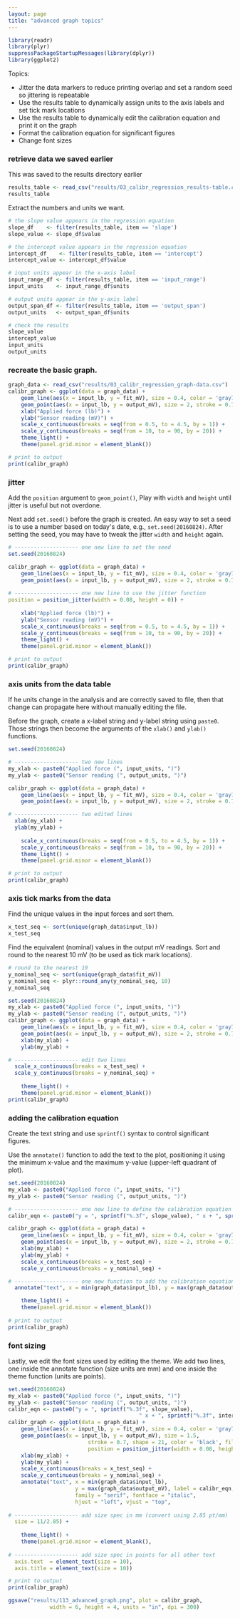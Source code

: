 ```yaml
---
layout: page
title: "advanced graph topics"
---
```





```r
library(readr)
library(plyr)
suppressPackageStartupMessages(library(dplyr))
library(ggplot2)
```

Topics: 

- Jitter the data markers to reduce printing overlap and set a random seed so jittering is repeatable 
- Use the results table to dynamically assign units to the axis labels and set  tick mark locations
- Use the results table to dynamically edit the calibration equation and print it on the graph
- Format the calibration equation for significant figures
- Change font sizes

### retrieve data we saved earlier

This was saved to the results directory earlier


```r
results_table <- read_csv("results/03_calibr_regression_results-table.csv")
results_table
```

Extract the numbers and units we want. 


```r
# the slope value appears in the regression equation
slope_df    <- filter(results_table, item == 'slope')
slope_value <- slope_df$value

# the intercept value appears in the regression equation
intercept_df    <- filter(results_table, item == 'intercept')
intercept_value <- intercept_df$value

# input units appear in the x-axis label
input_range_df <- filter(results_table, item == 'input_range')
input_units    <- input_range_df$units

# output units appear in the y-axis label
output_span_df <- filter(results_table, item == 'output_span')
output_units   <- output_span_df$units

# check the results
slope_value
intercept_value
input_units
output_units
```


### recreate the basic graph. 


```r
graph_data <- read_csv("results/03_calibr_regression_graph-data.csv")
calibr_graph <- ggplot(data = graph_data) +
	geom_line(aes(x = input_lb, y = fit_mV), size = 0.4, color = 'gray70') + 
	geom_point(aes(x = input_lb, y = output_mV), size = 2, stroke = 0.7, shape = 21, color = 'black', fill= 'gray70') + 
	xlab("Applied force (lb)") + 
	ylab("Sensor reading (mV)") +
	scale_x_continuous(breaks = seq(from = 0.5, to = 4.5, by = 1)) +
	scale_y_continuous(breaks = seq(from = 10, to = 90, by = 20)) +
	theme_light() +
	theme(panel.grid.minor = element_blank())

# print to output	
print(calibr_graph)
```

### jitter

Add the `position` argument to `geom_point()`, Play with `width` and `height` until jitter is useful but not overdone. 

Next add `set.seed()` before the graph is created. An easy way to set a seed is to use a number based on today's date, e.g., `set.seed(20160824)`. After setting the seed, you may have to tweak the jitter `width` and `height` again. 


```r
# -------------------- one new line to set the seed
set.seed(20160824)

calibr_graph <- ggplot(data = graph_data) +
	geom_line(aes(x = input_lb, y = fit_mV), size = 0.4, color = 'gray70') + 
	geom_point(aes(x = input_lb, y = output_mV), size = 2, stroke = 0.7, shape = 21, color = 'black', fill= 'gray70', 
						 
# -------------------- one new line to use the jitter function
position = position_jitter(width = 0.08, height = 0)) + 
	
	xlab("Applied force (lb)") + 
	ylab("Sensor reading (mV)") +
	scale_x_continuous(breaks = seq(from = 0.5, to = 4.5, by = 1)) +
	scale_y_continuous(breaks = seq(from = 10, to = 90, by = 20)) +
	theme_light() +
	theme(panel.grid.minor = element_blank())

# print to output	
print(calibr_graph)
```

### axis units from the data table

If he units change in the analysis and are correctly saved to file, then that change can propagate here without manually editing the file. 

Before the graph, create a x-label string and y-label string using `paste0`. Those strings then become the arguments of the `xlab()` and `ylab()` functions. 


```r
set.seed(20160824)

# -------------------- two new lines
my_xlab <- paste0("Applied force (", input_units, ")")
my_ylab <- paste0("Sensor reading (", output_units, ")")

calibr_graph <- ggplot(data = graph_data) +
	geom_line(aes(x = input_lb, y = fit_mV), size = 0.4, color = 'gray70') + 
	geom_point(aes(x = input_lb, y = output_mV), size = 2, stroke = 0.7, shape = 21, color = 'black', fill= 'gray70', position = position_jitter(width = 0.08, height = 0)) + 

# -------------------- two edited lines	
  xlab(my_xlab) + 
  ylab(my_ylab) +
	
	scale_x_continuous(breaks = seq(from = 0.5, to = 4.5, by = 1)) +
	scale_y_continuous(breaks = seq(from = 10, to = 90, by = 20)) +
	theme_light() +
	theme(panel.grid.minor = element_blank())

# print to output	
print(calibr_graph)
```

### axis tick marks from the data

Find the unique values in the input forces and sort them. 


```r
x_test_seq <- sort(unique(graph_data$input_lb))
x_test_seq
```

Find the equivalent (nominal) values in the output mV readings. Sort and round to the nearest 10 mV (to be used as tick mark locations). 


```r
# round to the nearest 10
y_nominal_seq <- sort(unique(graph_data$fit_mV))
y_nominal_seq <- plyr::round_any(y_nominal_seq, 10)
y_nominal_seq
```


```r
set.seed(20160824)
my_xlab <- paste0("Applied force (", input_units, ")")
my_ylab <- paste0("Sensor reading (", output_units, ")")
calibr_graph <- ggplot(data = graph_data) +
	geom_line(aes(x = input_lb, y = fit_mV), size = 0.4, color = 'gray70') + 
	geom_point(aes(x = input_lb, y = output_mV), size = 2, stroke = 0.7, shape = 21, color = 'black', fill= 'gray70', position = position_jitter(width = 0.08, height = 0)) + 
	xlab(my_xlab) + 
	ylab(my_ylab) +

# -------------------- edit two lines
  scale_x_continuous(breaks = x_test_seq) +
  scale_y_continuous(breaks = y_nominal_seq) +
	
	theme_light() +
	theme(panel.grid.minor = element_blank())
print(calibr_graph)
```


### adding the calibration equation

Create the text string and use `sprintf()` syntax to control significant figures.

Use the `annotate()` function to add the text to the plot, positioning it using the minimum x-value and the maximum y-value (upper-left quadrant of plot).  


```r
set.seed(20160824)
my_xlab <- paste0("Applied force (", input_units, ")")
my_ylab <- paste0("Sensor reading (", output_units, ")")

# -------------------- one new line to define the calibration equation
calibr_eqn <- paste0("y = ", sprintf("%.3f", slope_value), " x + ", sprintf("%.3f", intercept_value)) 

calibr_graph <- ggplot(data = graph_data) +
	geom_line(aes(x = input_lb, y = fit_mV), size = 0.4, color = 'gray70') + 
	geom_point(aes(x = input_lb, y = output_mV), size = 2, stroke = 0.7, shape = 21, color = 'black', fill= 'gray70', position = position_jitter(width = 0.08, height = 0)) + 
	xlab(my_xlab) + 
	ylab(my_ylab) +
	scale_x_continuous(breaks = x_test_seq) +
	scale_y_continuous(breaks = y_nominal_seq) +

# -------------------- one new function to add the calibration equation
  annotate("text", x = min(graph_data$input_lb), y = max(graph_data$output_mV), label = calibr_eqn, family = "serif", fontface = "italic", hjust = "left", vjust = "top") + 

	theme_light() +
	theme(panel.grid.minor = element_blank())
		
# print to output	
print(calibr_graph)
```

### font sizing

Lastly, we edit the font sizes used by editing the theme. We add two lines, one inside the annotate function (size units are mm) and one inside the theme function (units are points). 


```r
set.seed(20160824)
my_xlab <- paste0("Applied force (", input_units, ")")
my_ylab <- paste0("Sensor reading (", output_units, ")")
calibr_eqn <- paste0("y = ", sprintf("%.3f", slope_value), 
										 " x + ", sprintf("%.3f", intercept_value)) 
calibr_graph <- ggplot(data = graph_data) +
	geom_line(aes(x = input_lb, y = fit_mV), size = 0.4, color = 'gray70') + 
	geom_point(aes(x = input_lb, y = output_mV), size = 1.5, 
						 stroke = 0.7, shape = 21, color = 'black', fill= 'gray70', 
						 position = position_jitter(width = 0.08, height = 0)) + 
	xlab(my_xlab) + 
	ylab(my_ylab) +
	scale_x_continuous(breaks = x_test_seq) +
	scale_y_continuous(breaks = y_nominal_seq) +
	annotate("text", x = min(graph_data$input_lb), 
					 y = max(graph_data$output_mV), label = calibr_eqn, 
					 family = "serif", fontface = "italic", 
					 hjust = "left", vjust = "top",
					 
# -------------------- add size spec in mm (convert using 2.85 pt/mm)
  size = 11/2.85) + 
	
	theme_light() +
	theme(panel.grid.minor = element_blank(), 
				
# -------------------- add size spec in points for all other text
  axis.text  = element_text(size = 10), 
  axis.title = element_text(size = 10))

# print to output	
print(calibr_graph)

ggsave("results/113_advanced_graph.png", plot = calibr_graph, 
			 width = 6, height = 4, units = "in", dpi = 300)
```

